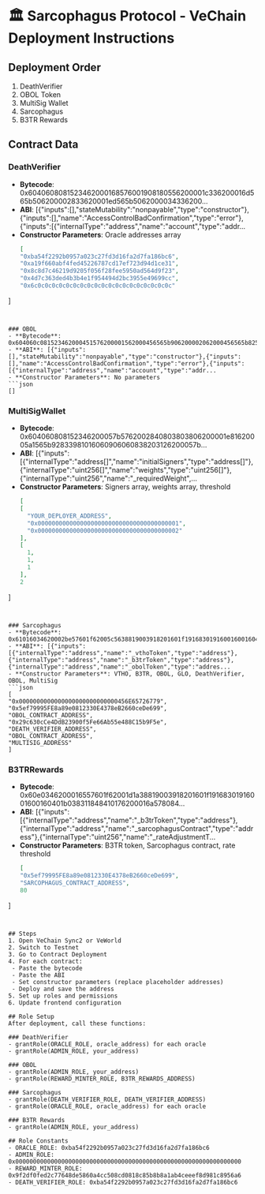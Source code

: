 
# 🏛️ Sarcophagus Protocol - VeChain Deployment Instructions

## Deployment Order
1. DeathVerifier
2. OBOL Token  
3. MultiSig Wallet
4. Sarcophagus
5. B3TR Rewards

## Contract Data

### DeathVerifier
- **Bytecode**: 0x6040608081523462000168576001908180556200001c336200016d565b506200002833620001ed565b5062000034336200...
- **ABI**: [{"inputs":[],"stateMutability":"nonpayable","type":"constructor"},{"inputs":[],"name":"AccessControlBadConfirmation","type":"error"},{"inputs":[{"internalType":"address","name":"account","type":"addr...
- **Constructor Parameters**: Oracle addresses array
  ```json
  [
  "0xba54f2292b0957a023c27fd3d16fa2d7fa186bc6",
  "0xa19f660abf4fed45226787cd17ef723d94d1ce31",
  "0x8c8d7c46219d9205f056f28fee5950ad564d9f23",
  "0x4d7c363ded4b3b4e1f954494d2bc3955e49699cc",
  "0x6c0c0c0c0c0c0c0c0c0c0c0c0c0c0c0c0c0c0c0c"
]
  ```


### OBOL
- **Bytecode**: 0x604060c081523462000451576200001562000456565b906200002062000456565b82519092906001600160401b03908181...
- **ABI**: [{"inputs":[],"stateMutability":"nonpayable","type":"constructor"},{"inputs":[],"name":"AccessControlBadConfirmation","type":"error"},{"inputs":[{"internalType":"address","name":"account","type":"addr...
- **Constructor Parameters**: No parameters
  ```json
  []
  ```


### MultiSigWallet
- **Bytecode**: 0x604060808152346200057b5762002840803803806200001e81620005a1565b92833981016060906060838203126200057b...
- **ABI**: [{"inputs":[{"internalType":"address[]","name":"initialSigners","type":"address[]"},{"internalType":"uint256[]","name":"weights","type":"uint256[]"},{"internalType":"uint256","name":"_requiredWeight",...
- **Constructor Parameters**: Signers array, weights array, threshold
  ```json
  [
  [
    "YOUR_DEPLOYER_ADDRESS",
    "0x0000000000000000000000000000000000000001",
    "0x0000000000000000000000000000000000000002"
  ],
  [
    1,
    1,
    1
  ],
  2
]
  ```


### Sarcophagus
- **Bytecode**: 0x61016034620002be57601f62005c5638819003918201601f19168301916001600160401b03831184841017620002c35780...
- **ABI**: [{"inputs":[{"internalType":"address","name":"_vthoToken","type":"address"},{"internalType":"address","name":"_b3trToken","type":"address"},{"internalType":"address","name":"_obolToken","type":"addres...
- **Constructor Parameters**: VTHO, B3TR, OBOL, GLO, DeathVerifier, OBOL, MultiSig
  ```json
  [
  "0x0000000000000000000000000000456E65726779",
  "0x5ef79995FE8a89e0812330E4378eB2660ceDe699",
  "OBOL_CONTRACT_ADDRESS",
  "0x29c630cCe4DdB23900f5Fe66Ab55e488C15b9F5e",
  "DEATH_VERIFIER_ADDRESS",
  "OBOL_CONTRACT_ADDRESS",
  "MULTISIG_ADDRESS"
]
  ```


### B3TRRewards
- **Bytecode**: 0x60e0346200016557601f62001d1a38819003918201601f19168301916001600160401b038311848410176200016a578084...
- **ABI**: [{"inputs":[{"internalType":"address","name":"_b3trToken","type":"address"},{"internalType":"address","name":"_sarcophagusContract","type":"address"},{"internalType":"uint256","name":"_rateAdjustmentT...
- **Constructor Parameters**: B3TR token, Sarcophagus contract, rate threshold
  ```json
  [
  "0x5ef79995FE8a89e0812330E4378eB2660ceDe699",
  "SARCOPHAGUS_CONTRACT_ADDRESS",
  80
]
  ```


## Steps
1. Open VeChain Sync2 or VeWorld
2. Switch to Testnet
3. Go to Contract Deployment
4. For each contract:
   - Paste the bytecode
   - Paste the ABI
   - Set constructor parameters (replace placeholder addresses)
   - Deploy and save the address
5. Set up roles and permissions
6. Update frontend configuration

## Role Setup
After deployment, call these functions:

### DeathVerifier
- grantRole(ORACLE_ROLE, oracle_address) for each oracle
- grantRole(ADMIN_ROLE, your_address)

### OBOL
- grantRole(ADMIN_ROLE, your_address)
- grantRole(REWARD_MINTER_ROLE, B3TR_REWARDS_ADDRESS)

### Sarcophagus
- grantRole(DEATH_VERIFIER_ROLE, DEATH_VERIFIER_ADDRESS)
- grantRole(ORACLE_ROLE, oracle_address) for each oracle

### B3TR Rewards
- grantRole(ADMIN_ROLE, your_address)

## Role Constants
- ORACLE_ROLE: 0xba54f2292b0957a023c27fd3d16fa2d7fa186bc6
- ADMIN_ROLE: 0x0000000000000000000000000000000000000000000000000000000000000000
- REWARD_MINTER_ROLE: 0x9f2df0fed2c77648de5860a4cc508cd0818c85b8b8a1ab4ceeef8d981c8956a6
- DEATH_VERIFIER_ROLE: 0xba54f2292b0957a023c27fd3d16fa2d7fa186bc6
